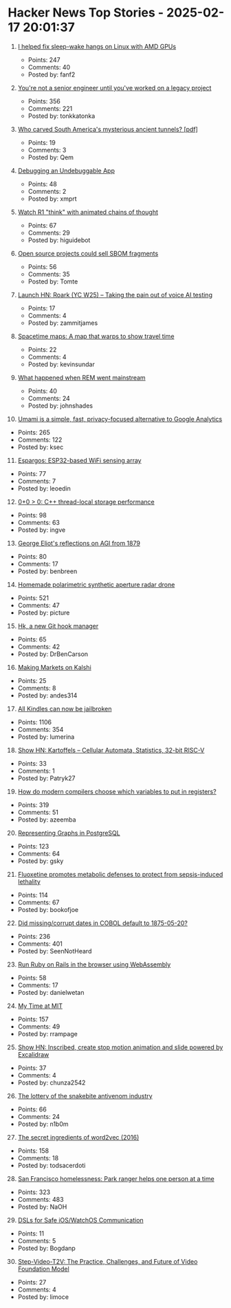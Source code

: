 # Hacker News Top Stories - 2025-02-17 20:01:37

1. [I helped fix sleep-wake hangs on Linux with AMD GPUs](https://nyanpasu64.gitlab.io/blog/amdgpu-sleep-wake-hang/)
   - Points: 247
   - Comments: 40
   - Posted by: fanf2

2. [You're not a senior engineer until you've worked on a legacy project](https://www.infobip.com/developers/blog/seniors-working-on-a-legacy-project)
   - Points: 356
   - Comments: 221
   - Posted by: tonkkatonka

3. [Who carved South America's mysterious ancient tunnels? [pdf]](https://www.clp.unesp.br/Modulos/Noticias/401/paleoburrows-nature-2025.pdf)
   - Points: 19
   - Comments: 3
   - Posted by: Qem

4. [Debugging an Undebuggable App](https://bryce.co/undebuggable/)
   - Points: 48
   - Comments: 2
   - Posted by: xmprt

5. [Watch R1 "think" with animated chains of thought](https://github.com/dhealy05/frames_of_mind)
   - Points: 67
   - Comments: 29
   - Posted by: higuidebot

6. [Open source projects could sell SBOM fragments](https://www.thomas-huehn.com/open-source-projects-could-sell-sbom-fragments/)
   - Points: 56
   - Comments: 35
   - Posted by: Tomte

7. [Launch HN: Roark (YC W25) – Taking the pain out of voice AI testing](undefined)
   - Points: 17
   - Comments: 4
   - Posted by: zammitjames

8. [Spacetime maps: A map that warps to show travel time](https://maps.vvolhejn.com)
   - Points: 22
   - Comments: 4
   - Posted by: kevinsundar

9. [What happened when REM went mainstream](https://yalereview.org/article/tavakoli-rem-peter-ames-carlin)
   - Points: 40
   - Comments: 24
   - Posted by: johnshades

10. [Umami is a simple, fast, privacy-focused alternative to Google Analytics](https://github.com/umami-software/umami)
   - Points: 265
   - Comments: 122
   - Posted by: ksec

11. [Espargos: ESP32-based WiFi sensing array](https://espargos.net/)
   - Points: 77
   - Comments: 7
   - Posted by: leoedin

12. [0+0 > 0: C++ thread-local storage performance](https://yosefk.com/blog/cxx-thread-local-storage-performance.html)
   - Points: 98
   - Comments: 63
   - Posted by: ingve

13. [George Eliot's reflections on AGI from 1879](https://www.learningfromexamples.com/p/reflections-on-superintelligence)
   - Points: 80
   - Comments: 17
   - Posted by: benbreen

14. [Homemade polarimetric synthetic aperture radar drone](https://hforsten.com/homemade-polarimetric-synthetic-aperture-radar-drone.html)
   - Points: 521
   - Comments: 47
   - Posted by: picture

15. [Hk, a new Git hook manager](https://hk.jdx.dev/about.html)
   - Points: 65
   - Comments: 42
   - Posted by: DrBenCarson

16. [Making Markets on Kalshi](https://rlafuente.com/post?post=2025-2-16-marketmaking-on-kalshi)
   - Points: 25
   - Comments: 8
   - Posted by: andes314

17. [All Kindles can now be jailbroken](https://kindlemodding.org/jailbreaking/WinterBreak/)
   - Points: 1106
   - Comments: 354
   - Posted by: lumerina

18. [Show HN: Kartoffels – Cellular Automata, Statistics, 32-bit RISC-V](https://pwy.io/posts/kartoffels-v0.7/)
   - Points: 33
   - Comments: 1
   - Posted by: Patryk27

19. [How do modern compilers choose which variables to put in registers?](https://langdev.stackexchange.com/questions/4325/how-do-modern-compilers-choose-which-variables-to-put-in-registers)
   - Points: 319
   - Comments: 51
   - Posted by: azeemba

20. [Representing Graphs in PostgreSQL](https://www.richard-towers.com/2025/02/16/representing-graphs-in-postgres.html)
   - Points: 123
   - Comments: 64
   - Posted by: gsky

21. [Fluoxetine promotes metabolic defenses to protect from sepsis-induced lethality](https://www.science.org/doi/10.1126/sciadv.adu4034)
   - Points: 114
   - Comments: 67
   - Posted by: bookofjoe

22. [Did missing/corrupt dates in COBOL default to 1875-05-20?](https://retrocomputing.stackexchange.com/questions/31288/does-or-did-cobol-default-to-1875-05-20-for-corrupt-or-missing-dates)
   - Points: 236
   - Comments: 401
   - Posted by: SeenNotHeard

23. [Run Ruby on Rails in the browser using WebAssembly](https://web.dev/blog/ruby-on-rails-on-webassembly)
   - Points: 58
   - Comments: 17
   - Posted by: danielwetan

24. [My Time at MIT](http://muratbuffalo.blogspot.com/2025/02/my-time-at-mit.html)
   - Points: 157
   - Comments: 49
   - Posted by: rrampage

25. [Show HN: Inscribed, create stop motion animation and slide powered by Excalidraw](https://inscribed.app/)
   - Points: 37
   - Comments: 4
   - Posted by: chunza2542

26. [The lottery of the snakebite antivenom industry](https://www.theguardian.com/global-development/2025/feb/13/its-a-cowboy-show-out-there-the-deadly-lottery-of-the-snakebite-antivenom-industry)
   - Points: 66
   - Comments: 24
   - Posted by: n1b0m

27. [The secret ingredients of word2vec (2016)](https://www.ruder.io/secret-word2vec/)
   - Points: 158
   - Comments: 18
   - Posted by: todsacerdoti

28. [San Francisco homelessness: Park ranger helps one person at a time](https://sfstandard.com/2025/02/08/golden-gate-park-ranger-homelessness/)
   - Points: 323
   - Comments: 483
   - Posted by: NaOH

29. [DSLs for Safe iOS/WatchOS Communication](https://defn.io/2025/02/16/type-safe-watchos-communication/)
   - Points: 11
   - Comments: 5
   - Posted by: Bogdanp

30. [Step-Video-T2V: The Practice, Challenges, and Future of Video Foundation Model](https://arxiv.org/abs/2502.10248)
   - Points: 27
   - Comments: 4
   - Posted by: limoce

